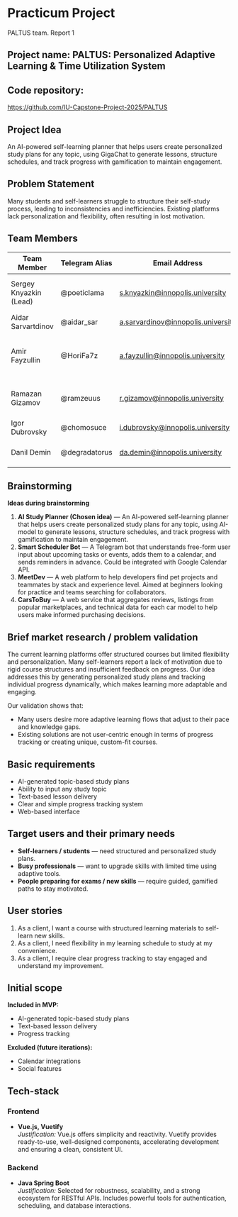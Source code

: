 # Practicum Project  
PALTUS team. Report 1  

## Project name: PALTUS: Personalized Adaptive Learning & Time Utilization System

## Code repository:
https://github.com/IU-Capstone-Project-2025/PALTUS  

## Project Idea  
An AI-powered self-learning planner that helps users create personalized study plans for any topic, using GigaChat to generate lessons, structure schedules, and track progress with gamification to maintain engagement.

## Problem Statement  
Many students and self-learners struggle to structure their self-study process, leading to inconsistencies and inefficiencies. Existing platforms lack personalization and flexibility, often resulting in lost motivation.

## Team Members 

| Team Member             | Telegram Alias   | Email Address                     | Track                    | Responsibilities                                                                 |
|-------------------------|------------------|-----------------------------------|--------------------------|----------------------------------------------------------------------------------|
| Sergey Knyazkin (Lead)  | @poeticlama      | s.knyazkin@innopolis.university   | Frontend/Design/DevOps   | Creating UX/UI, designing frontend structure, assisting deployment               |
| Aidar Sarvartdinov      | @aidar_sar       | a.sarvardinov@innopolis.university| Backend                  | Creating overall backend structure                                               |
| Amir Fayzullin          | @HoriFa7z        | a.fayzullin@innopolis.university  | Fullstack                | Developing frontend components, assisting backend code                           |
| Ramazan Gizamov         | @ramzeuus        | r.gizamov@innopolis.university    | DevOps/Tech communication| Application deployment, report/presentation writing                              |
| Igor Dubrovsky          | @chomosuce       | i.dubrovsky@innopolis.university  | Backend                  | Writing logic for GPT interaction                                                |
| Danil Demin             | @degradatorus    | da.demin@innopolis.university     | Frontend                 | Creating frontend components and views                                           |

## Brainstorming   
**Ideas during brainstorming**  
1. **AI Study Planner (Chosen idea)** — An AI-powered self-learning planner that helps users create personalized study plans for any topic, using AI-model to generate lessons, structure schedules, and track progress with gamification to maintain engagement.  
2. **Smart Scheduler Bot** — A Telegram bot that understands free-form user input about upcoming tasks or events, adds them to a calendar, and sends reminders in advance. Could be integrated with Google Calendar API.  
3. **MeetDev** — A web platform to help developers find pet projects and teammates by stack and experience level. Aimed at beginners looking for practice and teams searching for collaborators.  
4. **CarsToBuy** — A web service that aggregates reviews, listings from popular marketplaces, and technical data for each car model to help users make informed purchasing decisions.  

## Brief market research / problem validation  
The current learning platforms offer structured courses but limited flexibility and personalization. Many self-learners report a lack of motivation due to rigid course structures and insufficient feedback on progress. Our idea addresses this by generating personalized study plans and tracking individual progress dynamically, which makes learning more adaptable and engaging.

Our validation shows that:
- Many users desire more adaptive learning flows that adjust to their pace and knowledge gaps.
- Existing solutions are not user-centric enough in terms of progress tracking or creating unique, custom-fit courses.

## Basic requirements #  
- AI-generated topic-based study plans  
- Ability to input any study topic  
- Text-based lesson delivery  
- Clear and simple progress tracking system  
- Web-based interface  

## Target users and their primary needs #  
- **Self-learners / students** — need structured and personalized study plans.  
- **Busy professionals** — want to upgrade skills with limited time using adaptive tools.  
- **People preparing for exams / new skills** — require guided, gamified paths to stay motivated.  

## User stories #  
1. As a client, I want a course with structured learning materials to self-learn new skills.  
2. As a client, I need flexibility in my learning schedule to study at my convenience.  
3. As a client, I require clear progress tracking to stay engaged and understand my improvement.  

## Initial scope #  
**Included in MVP:**  
- AI-generated topic-based study plans  
- Text-based lesson delivery  
- Progress tracking  

**Excluded (future iterations):**  
- Calendar integrations  
- Social features  

## Tech-stack #  

### Frontend  
- **Vue.js, Vuetify**  
  *Justification:* Vue.js offers simplicity and reactivity. Vuetify provides ready-to-use, well-designed components, accelerating development and ensuring a clean, consistent UI.

### Backend  
- **Java Spring Boot**  
  *Justification:* Selected for robustness, scalability, and a strong ecosystem for RESTful APIs. Includes powerful tools for authentication, scheduling, and database interactions.
